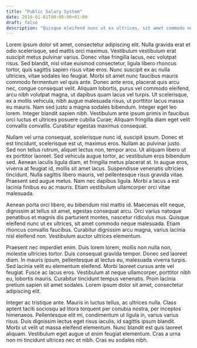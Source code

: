 ```yaml
---
title: "Public Salary System"
date: 2018-01-01T00:00:00+01:00
draft: false
description: "Quisque eleifend nunc ut ex ultrices, sit amet commodo neque malesuada."
---
```

Lorem ipsum dolor sit amet, consectetur adipiscing elit. Nulla gravida erat et odio scelerisque, sed mattis orci maximus. Vestibulum vestibulum erat suscipit metus pulvinar varius. Donec vitae fringilla lacus, nec volutpat risus. Sed blandit, nisl vitae euismod consectetur, ligula libero rhoncus tortor, quis sagittis sapien risus vitae eros. Nunc suscipit ex ac nulla ultricies, vitae sodales leo feugiat. Morbi sit amet nunc faucibus mauris commodo fermentum vel quis ante. Donec ante eros, placerat quis arcu nec, congue consequat velit. Aliquam lobortis, purus vel commodo eleifend, arcu nibh volutpat magna, ut dapibus quam lacus vel turpis. Ut scelerisque, ex a mollis vehicula, nibh augue malesuada risus, ut porttitor lacus massa eu mauris. Nam sed justo a magna sodales bibendum. Integer eget leo lorem. Integer blandit sapien nibh. Vestibulum ante ipsum primis in faucibus orci luctus et ultrices posuere cubilia Curae; Aliquam fringilla diam eget velit convallis convallis. Curabitur egestas maximus consequat.

Nullam vel urna consequat, scelerisque nunc id, suscipit ipsum. Donec et est tincidunt, scelerisque est ut, maximus eros. Nullam ac pulvinar justo. Sed non tellus rutrum, aliquet lectus non, tempor arcu. Ut aliquam libero ut ex porttitor laoreet. Sed vehicula augue tortor, ac vestibulum eros bibendum sed. Aenean iaculis ligula diam, et fringilla metus placerat at. In augue eros, viverra at feugiat id, mollis sit amet lacus. Suspendisse venenatis ultricies tincidunt. Nulla sagittis libero mauris, vel pellentesque risus gravida vitae. Praesent sed augue metus. Nam nec dapibus ligula. Morbi a lacus a est lacinia finibus eu ac mauris. Etiam vestibulum ullamcorper orci vitae malesuada.

Aenean porta orci libero, eu bibendum nisl mattis id. Maecenas elit neque, dignissim at tellus sit amet, egestas consequat arcu. Orci varius natoque penatibus et magnis dis parturient montes, nascetur ridiculus mus. Quisque eleifend nunc ut ex ultrices, sit amet commodo neque malesuada. Etiam rhoncus convallis faucibus. Curabitur dignissim arcu magna, varius lacinia nisl eleifend non. Vestibulum auctor ultrices elementum.

Praesent nec imperdiet enim. Duis lorem lorem, mollis non nulla non, molestie ultricies tortor. Duis consequat gravida tempor. Donec sed laoreet diam. In mauris ipsum, pellentesque at lectus eu, malesuada viverra turpis. Sed lacinia velit eu elementum eleifend. Morbi laoreet cursus ante vel feugiat. Fusce ac lacus eros. Vestibulum at neque ullamcorper, porttitor nibh eu, lobortis mauris. Curabitur tincidunt tempus venenatis. Proin lacinia pretium sapien sit amet sodales. Lorem ipsum dolor sit amet, consectetur adipiscing elit.

Integer ac tristique ante. Mauris in luctus tellus, ac ultrices nulla. Class aptent taciti sociosqu ad litora torquent per conubia nostra, per inceptos himenaeos. Pellentesque elit mi, condimentum ut ligula in, varius varius risus. Duis dignissim lectus eget risus iaculis, id sagittis ipsum blandit. Morbi ut velit ut massa eleifend elementum. Nunc blandit est quis laoreet aliquam. Vestibulum eget augue ut enim feugiat elementum. Cras a urna non mi tincidunt ultrices nec et nibh. Cras eu sodales nibh.